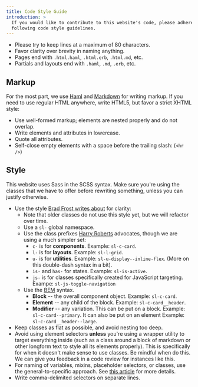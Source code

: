 ```yaml
---
title: Code Style Guide
introduction: >
  If you would like to contribute to this website's code, please adhere to the
  following code style guidelines.
---
```


- Please try to keep lines at a maximum of 80 characters.
- Favor clarity over brevity in naming anything.
- Pages end with `.html.haml`, `.html.erb`, `.html.md`, etc.
- Partials and layouts end with `.haml`, `.md`, `.erb`, etc.

## Markup

For the most part, we use [Haml][] and [Markdown][] for writing markup. If you
need to use regular HTML anywhere, write HTML5, but favor a strict XHTML style:

- Use well-formed markup; elements are nested properly and do not overlap.
- Write elements and attributes in lowercase.
- Quote all attributes.
- Self-close empty elements with a space before the trailing slash:
  (`<hr />`)

## Style

This website uses Sass in the SCSS syntax. Make sure you're using the classes
that we have to offer before rewriting something, unless you can justify
otherwise.

- Use the style [Brad Frost writes about][bf] for clarity:
  - Note that older classes do not use this style yet, but we will refactor over
    time.
  - Use a `sl-` global namespace.
  - Use the class prefixes [Harry Roberts][hr] advocates, though we are using a
    much simpler set:
    - `c-` is for **components**. Example: `sl-c-card`.
    - `l-` is for **layouts**. Example: `sl-l-grid`.
    - `u-` is for **utilities**. Example: `sl-u-display--inline-flex`. (More on
      this double-dash syntax in a bit).
    - `is-` and `has-` for states. Example: `sl-is-active`.
    - `js-` is for classes specifically created for JavaScript targeting.
      Exampe: `sl-js-toggle-navigation`
  - Use the [BEM][] syntax.
    - **Block** -- the overall component object. Example: `sl-c-card`.
    - **Element** -- any child of the block. Example: `sl-c-card__header`.
    - **Modifier** -- any variation. This can be put on a block. Example:
    `sl-c-card--primary`. It can also be put on an element Example:
    `sl-c-card__header--large`.
- Keep classes as flat as possible, and avoid nesting too deep.
- Avoid using element selectors __unless__ you're using a wrapper utility to
  target everything inside (such as a class around a block of markdown or other
  longform text to style all its elements properly). This is specifically for
  when it doesn't make sense to use classes. Be mindful when do this. We can
  give you feedback in a code review for instances like this.
- For naming of variables, mixins, placeholder selectors, or classes, use the
  general-to-specific approach. See [this article][gts] for more details.
- Write comma-delimited selectors on separate lines.

[haml]:     http://haml.info/
[markdown]: http://daringfireball.net/projects/markdown/
[bf]:       http://bradfrost.com/blog/post/css-architecture-for-design-systems/
[hr]:       https://csswizardry.com/2015/08/bemit-taking-the-bem-naming-convention-a-step-further/
[bem]:      http://getbem.com/introduction/
[gts]:      http://webdesign.tutsplus.com/tutorials/htmlcss-tutorials/quick-tip-name-your-sass-variables-modularly/

